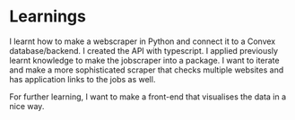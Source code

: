 # Learnings
I learnt how to make a webscraper in Python and connect it to a Convex database/backend. I created the API with typescript. I applied previously learnt knowledge to make the jobscraper into a package. I want to iterate and make a more sophisticated scraper that checks multiple websites and has application links to the jobs as well.

For further learning, I want to make a front-end that visualises the data in a nice way.